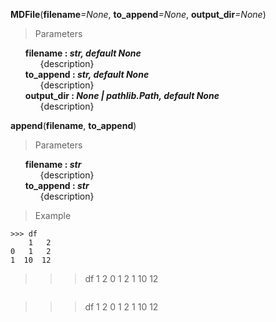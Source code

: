 
<strong id='mdfile'>MDFile</strong>(<b>filename</b><i>=None</i>, <b>to_append</b><i>=None</i>, <b>output_dir</b><i>=None</i>)

> Parameters

<ul style='list-style: none'>
    <li>
        <b>filename : <i>str, default None</i></b>
        <ul style='list-style: none'>
            <li>{description}</li>
        </ul>
    </li>
    <li>
        <b>to_append : <i>str, default None</i></b>
        <ul style='list-style: none'>
            <li>{description}</li>
        </ul>
    </li>
    <li>
        <b>output_dir : <i>None | pathlib.Path, default None</i></b>
        <ul style='list-style: none'>
            <li>{description}</li>
        </ul>
    </li>
</ul>

<strong id='append'>append</strong>(<b>filename</b>, <b>to_append</b>)

> Parameters

<ul style='list-style: none'>
    <li>
        <b>filename : <i>str</i></b>
        <ul style='list-style: none'>
            <li>{description}</li>
        </ul>
    </li>
    <li>
        <b>to_append : <i>str</i></b>
        <ul style='list-style: none'>
            <li>{description}</li>
        </ul>
    </li>
</ul>

> Example

```
>>> df
    1   2
0   1   2
1  10  12
``````
>>> df
    1   2
0   1   2
1  10  12
```

```
>>> df
    1   2
0   1   2
1  10  12
```
